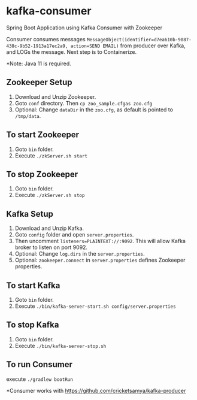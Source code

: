 # kafka-consumer

Spring Boot Application using Kafka Consumer with Zookeeper

Consumer consumes messages `MessageObject(identifier=d7ea610b-9087-438c-9b52-1913a17ec2a9, action=SEND EMAIL)` from
producer over Kafka, and LOGs the message.  Next step is to Containerize.

*Note: Java 11 is required.

## Zookeeper Setup

1. Download and Unzip Zookeeper.
2. Goto `conf` directory. Then `cp zoo_sample.cfgas zoo.cfg`
3. Optional: Change `dataDir` in the `zoo.cfg`, as default is pointed to `/tmp/data`.

## To start Zookeeper

1. Goto `bin` folder.
2. Execute `./zkServer.sh start`

## To stop Zookeeper

1. Goto `bin` folder.
2. Execute `./zkServer.sh stop`

## Kafka Setup

1. Download and Unzip Kafka.
2. Goto `config` folder and open `server.properties`.
3. Then uncomment `listeners=PLAINTEXT://:9092`. This will allow Kafka broker to listen on port 9092.
4. Optional: Change `log.dirs` in the `server.properties`.
5. Optional: `zookeeper.connect` in `server.properties` defines Zookeeper properties.

## To start Kafka

1. Goto `bin` folder.
2. Execute `./bin/kafka-server-start.sh config/server.properties`

## To stop Kafka

1. Goto `bin` folder.
2. Execute `./bin/kafka-server-stop.sh`

## To run Consumer

execute `./gradlew bootRun`

*Consumer works with https://github.com/cricketsamya/kafka-producer
